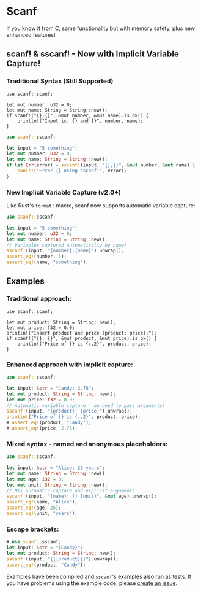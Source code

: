 # Scanf

If you know it from C, same functionality but with memory safety, plus new enhanced features!

## scanf! & sscanf! - Now with Implicit Variable Capture!

### Traditional Syntax (Still Supported)

```no_run
use scanf::scanf;

let mut number: u32 = 0;
let mut name: String = String::new();
if scanf!("{},{}", &mut number, &mut name).is_ok() {
    println!("Input is: {} and {}", number, name);
}
```

```rust
use scanf::sscanf;

let input = "5,something";
let mut number: u32 = 0;
let mut name: String = String::new();
if let Err(error) = sscanf!(input, "{},{}", &mut number, &mut name) {
    panic!("Error {} using sscanf!", error);
}
```

### New Implicit Variable Capture (v2.0+)
Like Rust's `format!` macro, scanf now supports automatic variable capture:

```rust
use scanf::sscanf;

let input = "5,something";
let mut number: u32 = 0;
let mut name: String = String::new();
// Variables captured automatically by name!
sscanf!(input, "{number},{name}").unwrap();
assert_eq!(number, 5);
assert_eq!(name, "something");
```

## Examples

### Traditional approach:
```no_run
use scanf::scanf;

let mut product: String = String::new();
let mut price: f32 = 0.0;
println!("Insert product and price (product: price):");
if scanf!("{}: {}", &mut product, &mut price).is_ok() {
    println!("Price of {} is {:.2}", product, price);
}
```

### Enhanced approach with implicit capture:
```rust
use scanf::sscanf;

let input: &str = "Candy: 2.75";
let mut product: String = String::new();
let mut price: f32 = 0.0;
// Automatic variable capture - no need to pass arguments!
sscanf!(input, "{product}: {price}").unwrap();
println!("Price of {} is {:.2}", product, price);
# assert_eq!(product, "Candy");
# assert_eq!(price, 2.75);
```

### Mixed syntax - named and anonymous placeholders:
```rust
use scanf::sscanf;

let input: &str = "Alice: 25 years";
let mut name: String = String::new();
let mut age: i32 = 0;
let mut unit: String = String::new();
// Mix automatic capture and explicit arguments
sscanf!(input, "{name}: {} {unit}", &mut age).unwrap();
assert_eq!(name, "Alice");
assert_eq!(age, 25);
assert_eq!(unit, "years");
```

### Escape brackets:
```rust
# use scanf::sscanf;
let input: &str = "{Candy}";
let mut product: String = String::new();
sscanf!(input, "{{{product}}}").unwrap();
assert_eq!(product, "Candy");
```

Examples have been compiled and `sscanf`'s examples also run as tests.
If you have problems using the example code, please [create an issue](https://github.com/jhg/scanf-rs/issues?q=is%3Aissue).
